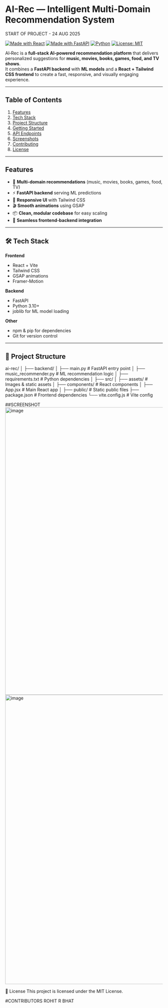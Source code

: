 #  AI-Rec — Intelligent Multi-Domain Recommendation System

START OF PROJECT - 24 AUG 2025

[![Made with React](https://img.shields.io/badge/Frontend-React-blue?logo=react)](https://react.dev/)
[![Made with FastAPI](https://img.shields.io/badge/Backend-FastAPI-green?logo=fastapi)](https://fastapi.tiangolo.com/)
[![Python](https://img.shields.io/badge/Python-3.10+-yellow?logo=python)](https://www.python.org/)
[![License: MIT](https://img.shields.io/badge/License-MIT-orange.svg)](LICENSE)

AI‑Rec is a **full‑stack AI‑powered recommendation platform** that delivers personalized suggestions for **music, movies, books, games, food, and TV shows**.  
It combines a **FastAPI backend** with **ML models** and a **React + Tailwind CSS frontend** to create a fast, responsive, and visually engaging experience.

---

##  Table of Contents
1. [Features](#-features)
2. [Tech Stack](#-tech-stack)
3. [Project Structure](#-project-structure)
4. [Getting Started](#-getting-started)
5. [API Endpoints](#-api-endpoints)
6. [Screenshots](#-screenshots)
7. [Contributing](#-contributing)
8. [License](#-license)

---

##  Features
- 🎵 **Multi‑domain recommendations** (music, movies, books, games, food, TV)
- ⚡ **FastAPI backend** serving ML predictions
- 🎨 **Responsive UI** with Tailwind CSS
- 🎬 **Smooth animations** using GSAP
- 📦 **Clean, modular codebase** for easy scaling
- 🔄 **Seamless frontend‑backend integration**

---

## 🛠 Tech Stack

**Frontend**
- React + Vite
- Tailwind CSS
- GSAP animations
- Framer-Motion

**Backend**
- FastAPI
- Python 3.10+
- joblib for ML model loading

**Other**
- npm & pip for dependencies
- Git for version control

---

## 📂 Project Structure
ai-rec/ │ ├── backend/ │ ├── main.py # FastAPI entry point │ ├── music_recommender.py # ML recommendation logic │ ├── requirements.txt # Python dependencies │ ├── src/ │ ├── assets/ # Images & static assets │ ├── components/ # React components │ ├── App.jsx # Main React app │ ├── public/ # Static public files ├── package.json # Frontend dependencies └── vite.config.js # Vite config

##SCREENSHOT
<img width="1899" height="920" alt="image" src="https://github.com/user-attachments/assets/6112d23b-20a5-44af-86fe-3a9d6b98c4b5" />
<img width="1550" height="926" alt="image" src="https://github.com/user-attachments/assets/713c09fd-0ec4-4959-820c-9324422b67fe" />



📜 License
This project is licensed under the MIT License.

#CONTRIBUTORS
ROHIT R BHAT
